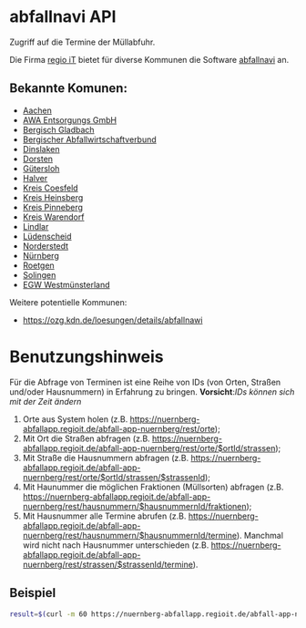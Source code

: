 # abfallnavi API

Zugriff auf die Termine der Müllabfuhr.

Die Firma [regio iT](https://www.regioit.de) bietet für diverse Kommunen die Software [abfallnavi](https://www.regioit.de/produkte-leistungen/sap-loesungen/entsorgung/abfallapp-abfallnavi) an.


## Bekannte Komunen:

* [Aachen](https://serviceportal.aachen.de/abfallnavi)
* [AWA Entsorgungs GmbH](https://abfallkalender.regioit.de/abfall-webapp-awa/)
* [Bergisch Gladbach](https://www.bergischgladbach.de/abfuhrbezirksabfrage.aspx)
* [Bergischer Abfallwirtschaftverbund](https://www.bavweb.de/Bergischer-Abfallwirtschaftsverband/Einsammeln-und-Transportieren-in-/Engelskirchen/)
* [Dinslaken](https://www.dinslaken.de/de/dienstleistungen/abfall-navi/)
* [Dorsten](https://www.ebd-dorsten.de/)
* [Gütersloh](https://buergerportal.guetersloh.de/abfallkalender)
* [Halver](https://www.halver.de/2014/rathaus_politik/abfall/abfallkalender/index.php)
* [Kreis Coesfeld](https://www.wbc-coesfeld.de/service/abfall-infos-ihrer-stadt-gemeinde.html)
* [Kreis Heinsberg](https://abfallnavi.de/heinsberg/)
* [Kreis Pinneberg](https://abfall.kreis-pinneberg.de/Service+_+Termine/Abfuhrtermine+%28alle+Orte%29.html)
* [Kreis Warendorf](https://abfallnavi.de/krgt/)
* [Lindlar](https://www.lindlar.de/buergerinfo-und-service/abfallentsorgung.html)
* [Lüdenscheid](https://www.stl-luedenscheid.de/abfallnavi)
* [Norderstedt](https://www.betriebsamt-norderstedt.de/Abfall/Service/Abfall-App/)
* [Nürnberg](https://www.nuernberg.de/internet/abfallwirtschaft/abfallkalender_app.html)
* [Roetgen](https://buergerportal.roetgen.de/abfallnavi)
* [Solingen](https://www.solingen.de/tbs/inhalt/abfallnavi/)
* [EGW Westmünsterland](https://www.egw.de/service/abfallberatung/abfallappwestmunsterland/)

Weitere potentielle Kommunen:
* https://ozg.kdn.de/loesungen/details/abfallnawi


# Benutzungshinweis

Für die Abfrage von Terminen ist eine Reihe von IDs (von Orten, Straßen und/oder Hausnummern) in Erfahrung zu bringen. 
**Vorsicht**:*IDs können sich mit der Zeit ändern*

1. Orte aus System holen (z.B. https://nuernberg-abfallapp.regioit.de/abfall-app-nuernberg/rest/orte);
2. Mit Ort die Straßen abfragen (z.B. https://nuernberg-abfallapp.regioit.de/abfall-app-nuernberg/rest/orte/$ortId/strassen);
3. Mit Straße die Hausnummern abfragen (z.B. https://nuernberg-abfallapp.regioit.de/abfall-app-nuernberg/rest/orte/$ortId/strassen/$strassenId);
4. Mit Haunummer die möglichen Fraktionen (Müllsorten) abfragen (z.B. https://nuernberg-abfallapp.regioit.de/abfall-app-nuernberg/rest/hausnummern/$hausnummernId/fraktionen);
5. Mit Hausnummer alle Termine abrufen (z.B. https://nuernberg-abfallapp.regioit.de/abfall-app-nuernberg/rest/hausnummern/$hausnummernId/termine). Manchmal wird nicht nach Hausnummer unterschieden (z.B. https://nuernberg-abfallapp.regioit.de/abfall-app-nuernberg/rest/strassen/$strassenId/termine).
    
## Beispiel
```bash
result=$(curl -m 60 https://nuernberg-abfallapp.regioit.de/abfall-app-nuernberg/rest/strassen/4641961/termine)
```
